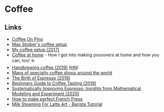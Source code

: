 # Coffee

## Links

- [Coffee On Pino](http://grimgrains.com/#coffee)
- [Max Stoiber's coffee setup](https://github.com/mxstbr/ama/issues/46)
- [My coffee setup (2017)](https://random.qmx.me/posts/2017/01/31/my-coffee-setup/)
- [Coffee at home](https://www.katfukui.com/coffee/) - How I got into making pourovers at home and how you can, too! ☕
- [Handbrewing coffee (2019)](https://quanttype.net/posts/2019-03-06-handbrewing-coffee.html) ([HN](https://news.ycombinator.com/item?id=19326663))
- [Maps of specialty coffee shops around the world](https://thirdwavenearme.com/)
- [The Birth of Espresso (2019)](https://www.youtube.com/watch?v=I8uStVXNf0M)
- [Beginners Guide to Coffee Tasting (2019)](https://www.youtube.com/watch?v=kEZZCQTSSAg)
- [Systematically Improving Espresso: Insights from Mathematical Modeling and Experiment (2020)](<https://www.cell.com/matter/fulltext/S2590-2385(19)30410-2>)
- [How to make perfect French Press](https://www.peets.com/learn/how-to-brew-french-press)
- [Milk Steaming For Latte Art - Barista Tutorial](https://www.youtube.com/watch?v=6YMgB61WyvE)
